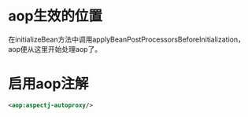 # aop生效的位置

在initializeBean方法中调用applyBeanPostProcessorsBeforeInitialization，aop便从这里开始处理aop了。

# 启用aop注解

```xml
<aop:aspectj-autoproxy/>
```

